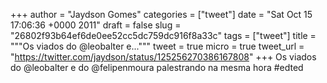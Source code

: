 
+++
author = "Jaydson Gomes"
categories = ["tweet"]
date = "Sat Oct 15 17:06:36 +0000 2011"
draft = false
slug = "26802f93b64ef6de0ee52cc5dc759dc916f8a33c"
tags = ["tweet"]
title = """Os viados do @leobalter e..."""
tweet = true
micro = true
tweet_url = "https://twitter.com/jaydson/status/125256270386167808"
+++
Os viados do @leobalter e do @felipenmoura palestrando na mesma hora #edted
